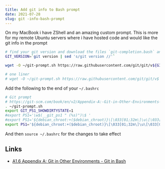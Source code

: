 ```yaml
---
title: Add git info to Bash prompt
date: 2021-07-28
slug: git -info-bash-prompt
---
```


On my MacBook i have ZShell and an amazing custom prompt. This is more for my remote Ubuntu servers where i have hosted code and would like the git info in the prompt

```bash
# find your git version and download the files `git-completion.bash` and `git-prompt.sh`
GIT_VERSION=`git version | sed 's/git version //'`

wget -O ~/git-prompt.sh https://raw.githubusercontent.com/git/git/v${GIT_VERSION}/contrib/completion/git-prompt.sh

# one liner
# wget -O ~/git-prompt.sh https://raw.githubusercontent.com/git/git/v$`git version | sed 's/git version //'`/contrib/completion/git-prompt.sh
```

Add the following to the end of your `~/.bashrc`

```bash
# Git prompt
# https://git-scm.com/book/en/v2/Appendix-A:-Git-in-Other-Environments-Git-in-Bash
. ~/git-prompt.sh
export GIT_PS1_SHOWDIRTYSTATE=1
#export PS1='\w$(__git_ps1 " (%s)")\$ '
#export PS1='${debian_chroot:+($debian_chroot)}\[\033[01;32m\]\u\[\033[00m\]@\[\033[01;32m\]\h\[\033[00m\] \[\033[01;34m\]\w\[\033[00m\] $(__git_ps1 " (%s)") \$ '
export PS1='${debian_chroot:+($debian_chroot)}\[\033[01;32m\]\u\[\033[00m\]@\[\033[01;32m\]\h\[\033[00m\] \[\033[01;34m\]\w\[\033[00m\] \$ $(__git_ps1 "(%s)") '
```

And then `source ~/.bashrc` for the changes to take effect

## Links

- [A1.6 Appendix A: Git in Other Environments - Git in Bash](https://git-scm.com/book/en/v2/Appendix-A:-Git-in-Other-Environments-Git-in-Bash)
